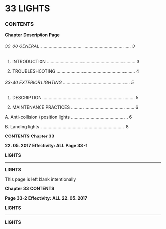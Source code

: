 # 33 LIGHTS

### CONTENTS

**Chapter** **Description** **Page**

###### 33-00 GENERAL ......................................................................... 3

1. INTRODUCTION ....................................................................... 3

2. TROUBLESHOOTING ............................................................... 4

###### 33-40 EXTERIOR LIGHTING ...................................................... 5

1. DESCRIPTION .......................................................................... 5

2. MAINTENANCE PRACTICES ................................................... 6

A. Anti-collision / position lights .............................................. 6

B. Landing lights .................................................................... 8

**CONTENTS** **Chapter 33**

**22. 05. 2017** **Effectivity: ALL** **Page 33 -1**


**LIGHTS**


-----

**LIGHTS**

This page is left blank intentionally

**Chapter 33** **CONTENTS**

**Page 33-2** **Effectivity: ALL** **22. 05. 2017**


**LIGHTS**


-----

**LIGHTS**

